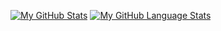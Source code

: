 [![My GitHub Stats](https://github-readme-stats.vercel.app/api/?username={EseCurtis}&count_private=true&theme=tokyonight&showicons=true)]()
[![My GitHub Language Stats](https://github-readme-stats.vercel.app/api/top-langs/?username={EseCurtis}&langs_count=5&theme=tokyonight)]()

